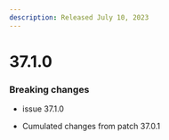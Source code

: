 ```yaml
---
description: Released July 10, 2023
---
```


# 37.1.0
### Breaking changes

* issue 37.1.0

* Cumulated changes from patch 37.0.1
